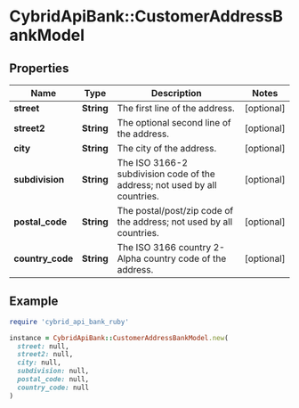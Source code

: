 # CybridApiBank::CustomerAddressBankModel

## Properties

| Name | Type | Description | Notes |
| ---- | ---- | ----------- | ----- |
| **street** | **String** | The first line of the address. | [optional] |
| **street2** | **String** | The optional second line of the address. | [optional] |
| **city** | **String** | The city of the address. | [optional] |
| **subdivision** | **String** | The ISO 3166-2 subdivision code of the address; not used by all countries. | [optional] |
| **postal_code** | **String** | The postal/post/zip code of the address; not used by all countries. | [optional] |
| **country_code** | **String** | The ISO 3166 country 2-Alpha country code of the address. | [optional] |

## Example

```ruby
require 'cybrid_api_bank_ruby'

instance = CybridApiBank::CustomerAddressBankModel.new(
  street: null,
  street2: null,
  city: null,
  subdivision: null,
  postal_code: null,
  country_code: null
)
```

